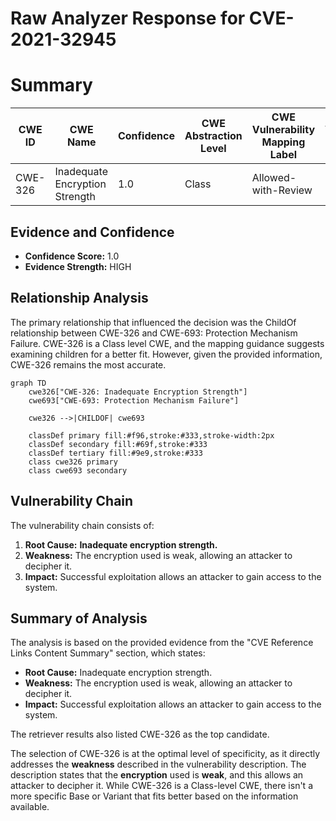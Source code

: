 # Raw Analyzer Response for CVE-2021-32945

# Summary
| CWE ID | CWE Name | Confidence | CWE Abstraction Level | CWE Vulnerability Mapping Label | CWE-Vulnerability Mapping Notes |
|---|---|---|---|---|---|
| CWE-326 | Inadequate Encryption Strength | 1.0 | Class | Allowed-with-Review | Primary CWE |

## Evidence and Confidence

*   **Confidence Score:** 1.0
*   **Evidence Strength:** HIGH

## Relationship Analysis
The primary relationship that influenced the decision was the ChildOf relationship between CWE-326 and CWE-693: Protection Mechanism Failure. CWE-326 is a Class level CWE, and the mapping guidance suggests examining children for a better fit. However, given the provided information, CWE-326 remains the most accurate.

```mermaid
graph TD
    cwe326["CWE-326: Inadequate Encryption Strength"]
    cwe693["CWE-693: Protection Mechanism Failure"]
    
    cwe326 -->|CHILDOF| cwe693
    
    classDef primary fill:#f96,stroke:#333,stroke-width:2px
    classDef secondary fill:#69f,stroke:#333
    classDef tertiary fill:#9e9,stroke:#333
    class cwe326 primary
    class cwe693 secondary
```

## Vulnerability Chain
The vulnerability chain consists of:
1.  **Root Cause:** **Inadequate encryption strength.**
2.  **Weakness:** The encryption used is weak, allowing an attacker to decipher it.
3.  **Impact:** Successful exploitation allows an attacker to gain access to the system.

## Summary of Analysis
The analysis is based on the provided evidence from the "CVE Reference Links Content Summary" section, which states:

*   **Root Cause:** Inadequate encryption strength.
*   **Weakness:** The encryption used is weak, allowing an attacker to decipher it.
*   **Impact:** Successful exploitation allows an attacker to gain access to the system.

The retriever results also listed CWE-326 as the top candidate.

The selection of CWE-326 is at the optimal level of specificity, as it directly addresses the **weakness** described in the vulnerability description. The description states that the **encryption** used is **weak**, and this allows an attacker to decipher it. While CWE-326 is a Class-level CWE, there isn't a more specific Base or Variant that fits better based on the information available.